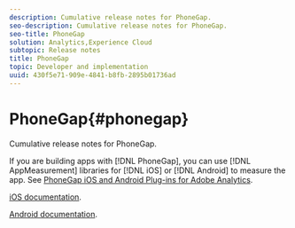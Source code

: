 ```yaml
---
description: Cumulative release notes for PhoneGap.
seo-description: Cumulative release notes for PhoneGap.
seo-title: PhoneGap
solution: Analytics,Experience Cloud
subtopic: Release notes
title: PhoneGap
topic: Developer and implementation
uuid: 430f5e71-909e-4841-b8fb-2895b01736ad
---
```


# PhoneGap{#phonegap}

Cumulative release notes for PhoneGap.

If you are building apps with [!DNL PhoneGap], you can use [!DNL AppMeasurement] libraries for [!DNL iOS] or [!DNL Android] to measure the app. See [PhoneGap iOS and Android Plug-ins for Adobe Analytics](https://marketing.adobe.com/developer/gallery/beta-phonegap-ios-and-android-plug-ins-for-sitecatalyst).

[iOS documentation](https://marketing.adobe.com/resources/help/en_US/sc/appmeasurement/ios/index.html?f=phonegap).

[Android documentation](https://marketing.adobe.com/resources/help/en_US/sc/appmeasurement/android/index.html?f=phonegap). 
